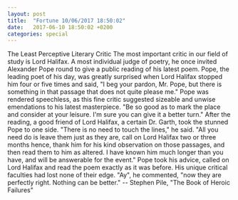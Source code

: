 ```yaml
---
layout: post
title:  "Fortune 10/06/2017 18:50:02"
date:   2017-06-10 18:50:02 +0200
categories: special
---
```


The Least Perceptive Literary Critic
	The most important critic in our field of study is Lord Halifax.  A
most individual judge of poetry, he once invited Alexander Pope round to
give a public reading of his latest poem.
	Pope, the leading poet of his day, was greatly surprised when Lord
Halifax stopped him four or five times and said, "I beg your pardon, Mr.
Pope, but there is something in that passage that does not quite please me."
	Pope was rendered speechless, as this fine critic suggested sizeable
and unwise emendations to his latest masterpiece.  "Be so good as to mark
the place and consider at your leisure.  I'm sure you can give it a better
turn."
	After the reading, a good friend of Lord Halifax, a certain Dr.
Garth, took the stunned Pope to one side.  "There is no need to touch the
lines," he said.  "All you need do is leave them just as they are, call on
Lord Halifax two or three months hence, thank him for his kind observation
on those passages, and then read them to him as altered.  I have known him
much longer than you have, and will be answerable for the event."
	Pope took his advice, called on Lord Halifax and read the poem
exactly as it was before.  His unique critical faculties had lost none of
their edge.  "Ay", he commented, "now they are perfectly right.  Nothing can
be better."
		-- Stephen Pile, "The Book of Heroic Failures"
